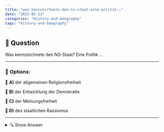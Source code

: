 ```yaml
---
title: "was-kennzeichnete-den-ns-staat-eine-politik-…"
date: "2025-05-23"
categories: "History-and-Geography"
tags: "History-and-Geography"
---
```


## 📌 **Question**

Was kennzeichnete den NS-Staat? Eine Politik …



---

### 📝 **Options:**

🔘 **A)** der allgemeinen Religionsfreiheit

🔘 **B)** der Entwicklung der Demokratie

🔘 **C)** der Meinungsfreiheit

🔘 **D)** des staatlichen Rassismus

---

<details>
  <summary>🔍 Show Answer</summary>

  <p>
💡  <b>Correct Answer:</b>  d
  </p>
  <p>
    📖<b>Explanation:</b>
    Der NS-Staat, formal bekannt als Drittes Reich, war die deutsche Regierung unter Adolf Hitler von 1933 bis 1945. Er war gekennzeichnet durch autoritäre Herrschaft, Führerkult und totalitäre Kontrolle. Die NSDAP förderte rassistische Ideologien, insbesondere Antisemitismus und die Überlegenheit der „arischen Rasse“. Demokratie und Meinungsfreiheit wurden unterdrückt, politische Gegner verfolgt und Medien zensiert. Die Ideologie führte zu weitreichendem staatlichen Rassismus, was in Verfolgungen und dem Holocaust gipfelte. Daher passt Option d) des staatlichen Rassismus als Beschreibung am besten zur Politik des NS-Staates.
  </p>
</details>
